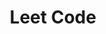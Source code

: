 ---
title: "Leet Code"
description: "The World's Leading Online Programming Learning Platform"
category: leetcode
image: /assets/images/categories/leetcode.png
permalink: "/leetcode/"
---